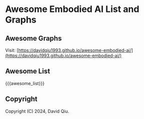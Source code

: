 # Awesome Embodied AI List and Graphs

## Awesome Graphs

Visit: [https://davidqiu1993.github.io/awesome-embodied-ai/](https://davidqiu1993.github.io/awesome-embodied-ai/)

## Awesome List

{{{awesome_list}}}

## Copyright

Copyright (C) 2024, David Qiu.
